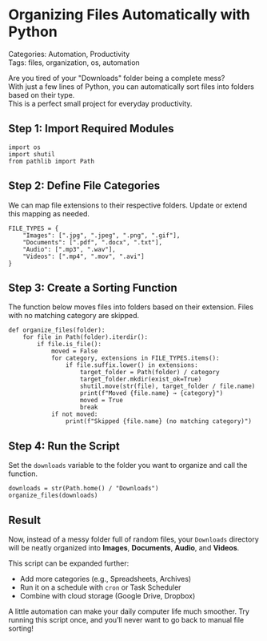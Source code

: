 # Organizing Files Automatically with Python

Categories: Automation, Productivity  
Tags: files, organization, os, automation

Are you tired of your "Downloads" folder being a complete mess?  
With just a few lines of Python, you can automatically sort files into folders based on their type.  
This is a perfect small project for everyday productivity.

## Step 1: Import Required Modules

    import os
    import shutil
    from pathlib import Path

## Step 2: Define File Categories

We can map file extensions to their respective folders. Update or extend this mapping as needed.

    FILE_TYPES = {
        "Images": [".jpg", ".jpeg", ".png", ".gif"],
        "Documents": [".pdf", ".docx", ".txt"],
        "Audio": [".mp3", ".wav"],
        "Videos": [".mp4", ".mov", ".avi"]
    }

## Step 3: Create a Sorting Function

The function below moves files into folders based on their extension. Files with no matching category are skipped.

    def organize_files(folder):
        for file in Path(folder).iterdir():
            if file.is_file():
                moved = False
                for category, extensions in FILE_TYPES.items():
                    if file.suffix.lower() in extensions:
                        target_folder = Path(folder) / category
                        target_folder.mkdir(exist_ok=True)
                        shutil.move(str(file), target_folder / file.name)
                        print(f"Moved {file.name} → {category}")
                        moved = True
                        break
                if not moved:
                    print(f"Skipped {file.name} (no matching category)")

## Step 4: Run the Script

Set the `downloads` variable to the folder you want to organize and call the function.

    downloads = str(Path.home() / "Downloads")
    organize_files(downloads)

## Result

Now, instead of a messy folder full of random files, your `Downloads` directory will be neatly organized into **Images**, **Documents**, **Audio**, and **Videos**.

This script can be expanded further:
- Add more categories (e.g., Spreadsheets, Archives)  
- Run it on a schedule with `cron` or Task Scheduler  
- Combine with cloud storage (Google Drive, Dropbox)

A little automation can make your daily computer life much smoother. Try running this script once, and you’ll never want to go back to manual file sorting!

